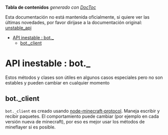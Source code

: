 <!-- START doctoc generated TOC please keep comment here to allow auto update -->
<!-- DON'T EDIT THIS SECTION, INSTEAD RE-RUN doctoc TO UPDATE -->
**Tabla de contenidos**  *generado con [DocToc](https://github.com/thlorenz/doctoc)*

Esta documentación no está mantenida oficialmente, si quiere ver las últimas novedades, por favor dirijase a la documentación original: [unstable_api](unstable_api.md)

- [API inestable : bot._](#api-instable--bot_)
  - [bot._client](#bot_client)

<!-- END doctoc generated TOC please keep comment here to allow auto update -->

# API inestable : bot._

Estos métodos y clases son útiles en algunos casos especiales pero no son estables y pueden cambiar en cualquier momento

## bot._client

`bot._client` es creado usando [node-minecraft-protocol](https://github.com/PrismarineJS/node-minecraft-protocol).
Maneja escribir y recibir paquetes.
El comportamiento puede cambiar (por ejemplo en cada versión nueva de minecraft), por eso es mejor usar los métodos de mineflayer si es posible.